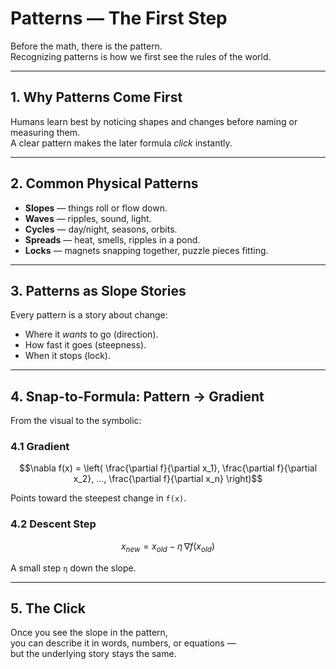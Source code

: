 # Patterns — The First Step

Before the math, there is the pattern.  
Recognizing patterns is how we first see the rules of the world.

---

## 1. Why Patterns Come First

Humans learn best by noticing shapes and changes before naming or measuring them.  
A clear pattern makes the later formula *click* instantly.

---

## 2. Common Physical Patterns

- **Slopes** — things roll or flow down.  
- **Waves** — ripples, sound, light.  
- **Cycles** — day/night, seasons, orbits.  
- **Spreads** — heat, smells, ripples in a pond.  
- **Locks** — magnets snapping together, puzzle pieces fitting.

---

## 3. Patterns as Slope Stories

Every pattern is a story about change:

- Where it *wants* to go (direction).  
- How fast it goes (steepness).  
- When it stops (lock).

---

## 4. Snap-to-Formula: Pattern → Gradient

From the visual to the symbolic:

### 4.1 Gradient
```math
\nabla f(x) = \left( \frac{\partial f}{\partial x_1}, \frac{\partial f}{\partial x_2}, ..., \frac{\partial f}{\partial x_n} \right)
```
Points toward the steepest change in `f(x)`.

### 4.2 Descent Step
```math
x_{new} = x_{old} - \eta \, \nabla f(x_{old})
```
A small step `η` down the slope.

---

## 5. The Click

Once you see the slope in the pattern,  
you can describe it in words, numbers, or equations —  
but the underlying story stays the same.
